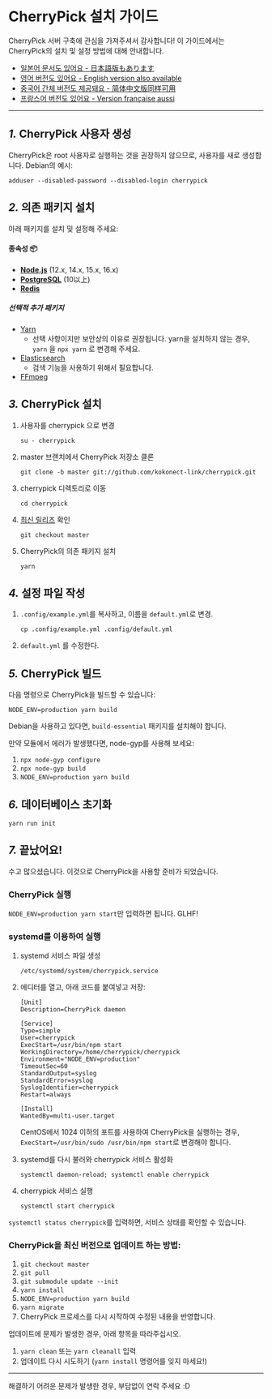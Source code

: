 CherryPick 설치 가이드
================================================================

CherryPick 서버 구축에 관심을 가져주셔서 감사합니다!
이 가이드에서는 CherryPick의 설치 및 설정 방법에 대해 안내합니다.

- [일본어 문서도 있어요 - 日本語版もあります](./setup.ja.md)
- [영어 버전도 있어요 - English version also available](./setup.en.md)
- [중국어 간체 버전도 제공돼요 - 简体中文版同样可用](./setup.zh.md)
- [프랑스어 버전도 있어요 - Version française aussi](./setup.fr.md)

----------------------------------------------------------------

*1.* CherryPick 사용자 생성
----------------------------------------------------------------
CherryPick은 root 사용자로 실행하는 것을 권장하지 않으므로, 사용자를 새로 생성합니다.
Debian의 예시:

```
adduser --disabled-password --disabled-login cherrypick
```

*2.* 의존 패키지 설치
----------------------------------------------------------------
아래 패키지를 설치 및 설정해 주세요:

#### 종속성 :package:
* **[Node.js](https://nodejs.org/en/)** (12.x, 14.x, 15.x, 16.x)
* **[PostgreSQL](https://www.postgresql.org/)** (10以上)
* **[Redis](https://redis.io/)**

##### 선택적 추가 패키지
* [Yarn](https://yarnpkg.com/)
	* 선택 사항이지만 보안상의 이유로 권장됩니다. yarn을 설치하지 않는 경우, `yarn` 을 `npx yarn` 로 변경해 주세요.
* [Elasticsearch](https://www.elastic.co/)
	* 검색 기능을 사용하기 위해서 필요합니다.
* [FFmpeg](https://www.ffmpeg.org/)

*3.* CherryPick 설치
----------------------------------------------------------------
1. 사용자를 cherrypick 으로 변경

	`su - cherrypick`

2. master 브랜치에서 CherryPick 저장소 클론

	`git clone -b master git://github.com/kokonect-link/cherrypick.git`

3. cherrypick 디렉토리로 이동

	`cd cherrypick`

4. [최신 릴리즈](https://github.com/kokonect-link/cherrypick/releases/latest) 확인

	`git checkout master`

5. CherryPick의 의존 패키지 설치

	`yarn`

*4.* 설정 파일 작성
----------------------------------------------------------------
1. `.config/example.yml`를 복사하고, 이름을 `default.yml`로 변경.

	`cp .config/example.yml .config/default.yml`

2. `default.yml` 를 수정한다.

*5.* CherryPick 빌드
----------------------------------------------------------------

다음 명령으로 CherryPick을 빌드할 수 있습니다:

`NODE_ENV=production yarn build`

Debian을 사용하고 있다면, `build-essential` 패키지를 설치해야 합니다.

만약 모듈에서 에러가 발생했다면, node-gyp를 사용해 보세요:
1. `npx node-gyp configure`
2. `npx node-gyp build`
3. `NODE_ENV=production yarn build`

*6.* 데이터베이스 초기화
----------------------------------------------------------------
``` shell
yarn run init
```

*7.* 끝났어요!
----------------------------------------------------------------
수고 많으셨습니다. 이것으로 CherryPick을 사용할 준비가 되었습니다.

### CherryPick 실행
`NODE_ENV=production yarn start`만 입력하면 됩니다. GLHF!

### systemd를 이용하여 실행
1. systemd 서비스 파일 생성

	`/etc/systemd/system/cherrypick.service`

2. 에디터를 열고, 아래 코드를 붙여넣고 저장:

	```
	[Unit]
	Description=CherryPick daemon

	[Service]
	Type=simple
	User=cherrypick
	ExecStart=/usr/bin/npm start
	WorkingDirectory=/home/cherrypick/cherrypick
	Environment="NODE_ENV=production"
	TimeoutSec=60
	StandardOutput=syslog
	StandardError=syslog
	SyslogIdentifier=cherrypick
	Restart=always

	[Install]
	WantedBy=multi-user.target
	```

	CentOS에서 1024 이하의 포트를 사용하여 CherryPick을 실행하는 경우, `ExecStart=/usr/bin/sudo /usr/bin/npm start`로 변경해야 합니다.

3. systemd를 다시 불러와 cherrypick 서비스 활성화

	`systemctl daemon-reload; systemctl enable cherrypick`

4. cherrypick 서비스 실행

	`systemctl start cherrypick`

`systemctl status cherrypick`를 입력하면, 서비스 상태를 확인할 수 있습니다.

### CherryPick을 최신 버전으로 업데이트 하는 방법:
1. `git checkout master`
2. `git pull`
3. `git submodule update --init`
4. `yarn install`
5. `NODE_ENV=production yarn build`
6. `yarn migrate`
7. CherryPick 프로세스를 다시 시작하여 수정된 내용을 반영합니다.

업데이트에 문제가 발생한 경우, 아래 항목을 따라주십시오.
1. `yarn clean` 또는 `yarn cleanall` 입력
2. 업데이트 다시 시도하기 (`yarn install` 명령어를 잊지 마세요!)

----------------------------------------------------------------

해결하기 어려운 문제가 발생한 경우, 부담없이 연락 주세요 :D
